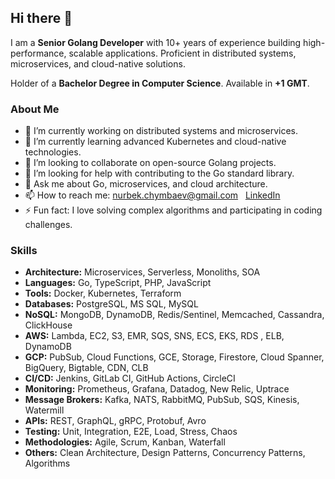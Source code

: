 ## Hi there 👋

I am a **Senior Golang Developer** with 10+ years of experience building high-performance, scalable applications. Proficient in distributed systems, microservices, and cloud-native solutions. 

Holder of a **Bachelor Degree in Computer Science**. Available in **+1 GMT**.

### About Me

- 🔭 I’m currently working on distributed systems and microservices.
- 🌱 I’m currently learning advanced Kubernetes and cloud-native technologies.
- 👯 I’m looking to collaborate on open-source Golang projects.
- 🤔 I’m looking for help with contributing to the Go standard library.
- 💬 Ask me about Go, microservices, and cloud architecture.
- 📫 How to reach me: [nurbek.chymbaev@gmail.com](mailto:nurbek.chymbaev@gmail.com) &nbsp; [LinkedIn](https://www.linkedin.com/in/nurbek-chymbaev-864942168/)
- ⚡ Fun fact: I love solving complex algorithms and participating in coding challenges.

### Skills
- **Architecture:** Microservices, Serverless, Monoliths, SOA 
- **Languages:** Go, TypeScript, PHP, JavaScript
- **Tools:** Docker, Kubernetes, Terraform
- **Databases:** PostgreSQL, MS SQL, MySQL
- **NoSQL:** MongoDB, DynamoDB, Redis/Sentinel, Memcached, Cassandra, ClickHouse
- **AWS:** Lambda, EC2, S3, EMR, SQS, SNS, ECS, EKS, RDS , ELB, DynamoDB 
- **GCP:** PubSub, Cloud Functions, GCE, Storage, Firestore, Cloud Spanner, BigQuery,
  Bigtable, CDN, CLB
- **CI/CD:** Jenkins, GitLab CI, GitHub Actions, CircleCI
- **Monitoring:** Prometheus, Grafana, Datadog, New Relic, Uptrace
- **Message Brokers:** Kafka, NATS, RabbitMQ, PubSub, SQS, Kinesis, Watermill
- **APIs:** REST, GraphQL, gRPC, Protobuf, Avro
- **Testing:** Unit, Integration, E2E, Load, Stress, Chaos
- **Methodologies:** Agile, Scrum, Kanban, Waterfall
- **Others:** Clean Architecture, Design Patterns, Concurrency Patterns, Algorithms
```

